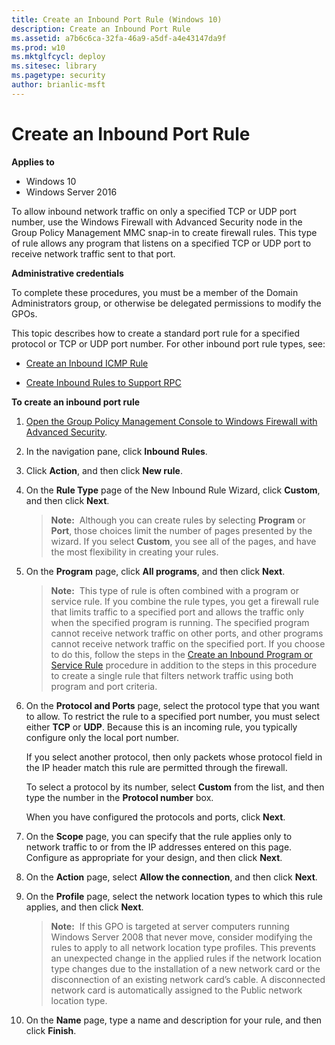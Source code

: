 ```yaml
---
title: Create an Inbound Port Rule (Windows 10)
description: Create an Inbound Port Rule
ms.assetid: a7b6c6ca-32fa-46a9-a5df-a4e43147da9f
ms.prod: w10
ms.mktglfcycl: deploy
ms.sitesec: library
ms.pagetype: security
author: brianlic-msft
---
```


# Create an Inbound Port Rule

**Applies to**
-   Windows 10
-   Windows Server 2016

To allow inbound network traffic on only a specified TCP or UDP port number, use the Windows Firewall with Advanced Security node in the Group Policy Management MMC snap-in to create firewall rules. This type of rule allows any program that listens on a specified TCP or UDP port to receive network traffic sent to that port.

**Administrative credentials**

To complete these procedures, you must be a member of the Domain Administrators group, or otherwise be delegated permissions to modify the GPOs.

This topic describes how to create a standard port rule for a specified protocol or TCP or UDP port number. For other inbound port rule types, see:

-   [Create an Inbound ICMP Rule](create-an-inbound-icmp-rule.md)

-   [Create Inbound Rules to Support RPC](create-inbound-rules-to-support-rpc.md)

**To create an inbound port rule**

1.  [Open the Group Policy Management Console to Windows Firewall with Advanced Security](open-the-group-policy-management-console-to-windows-firewall-with-advanced-security.md).

2.  In the navigation pane, click **Inbound Rules**.

3.  Click **Action**, and then click **New rule**.

4.  On the **Rule Type** page of the New Inbound Rule Wizard, click **Custom**, and then click **Next**.

    >**Note:**  Although you can create rules by selecting **Program** or **Port**, those choices limit the number of pages presented by the wizard. If you select **Custom**, you see all of the pages, and have the most flexibility in creating your rules.

5.  On the **Program** page, click **All programs**, and then click **Next**.

    >**Note:**  This type of rule is often combined with a program or service rule. If you combine the rule types, you get a firewall rule that limits traffic to a specified port and allows the traffic only when the specified program is running. The specified program cannot receive network traffic on other ports, and other programs cannot receive network traffic on the specified port. If you choose to do this, follow the steps in the [Create an Inbound Program or Service Rule](create-an-inbound-program-or-service-rule.md) procedure in addition to the steps in this procedure to create a single rule that filters network traffic using both program and port criteria.

6.  On the **Protocol and Ports** page, select the protocol type that you want to allow. To restrict the rule to a specified port number, you must select either **TCP** or **UDP**. Because this is an incoming rule, you typically configure only the local port number.

    If you select another protocol, then only packets whose protocol field in the IP header match this rule are permitted through the firewall.

    To select a protocol by its number, select **Custom** from the list, and then type the number in the **Protocol number** box.

    When you have configured the protocols and ports, click **Next**.

7.  On the **Scope** page, you can specify that the rule applies only to network traffic to or from the IP addresses entered on this page. Configure as appropriate for your design, and then click **Next**.

8.  On the **Action** page, select **Allow the connection**, and then click **Next**.

9.  On the **Profile** page, select the network location types to which this rule applies, and then click **Next**.

    >**Note:**  If this GPO is targeted at server computers running Windows Server 2008 that never move, consider modifying the rules to apply to all network location type profiles. This prevents an unexpected change in the applied rules if the network location type changes due to the installation of a new network card or the disconnection of an existing network card’s cable. A disconnected network card is automatically assigned to the Public network location type.
   
10. On the **Name** page, type a name and description for your rule, and then click **Finish**.
